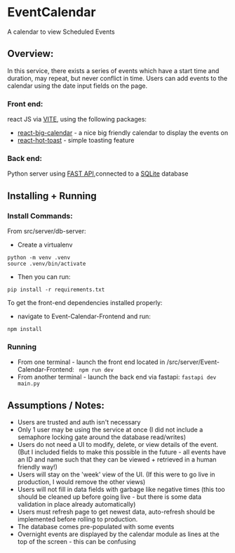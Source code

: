 # EventCalendar
 A calendar to view Scheduled Events

## Overview: 

In this service, there exists a series of events which have a start time and duration, may repeat, but never conflict in time.
Users can add events to the calendar using the date input fields on the page.

### Front end: 
react JS via [VITE](https://vite.dev/), using the following packages:
* [react-big-calendar](https://www.npmjs.com/package/react-big-calendar) - a nice big friendly calendar to display the events on 
* [react-hot-toast](https://react-hot-toast.com/) - simple toasting feature

### Back end: 
Python server using [FAST API](https://fastapi.tiangolo.com/),connected to a [SQLite](https://www.sqlite.org/index.html) database

## Installing + Running

### Install Commands:
From src/server/db-server:
* Create a virtualenv
```
python -m venv .venv
source .venv/bin/activate
```
* Then you can run:
```
pip install -r requirements.txt
```
To get the front-end dependencies installed properly:
* navigate to Event-Calendar-Frontend and run:
```
npm install
```

### Running
* From one terminal - launch the front end located in /src/server/Event-Calendar-Frontend:
`` npm run dev``
* From another terminal - launch the back end via fastapi:
``fastapi dev main.py``

## Assumptions / Notes:
* Users are trusted and auth isn't necessary
* Only 1 user may be using the service at once (I did not include a semaphore locking gate around the database read/writes)
* Users do not need a UI to modify, delete, or view details of the event. (But I included fields to make this possible in the future - all events have an ID and name such that they can be viewed + retrieved in a human friendly way!)
* Users will stay on the 'week' view of the UI. (If this were to go live in production, I would remove the other views)
* Users will not fill in data fields with garbage like negative times (this too should be cleaned up before going live - but there is some data validation in place already automatically)
* Users must refresh page to get newest data, auto-refresh should be implemented before rolling to production.
* The database comes pre-populated with some events
* Overnight events are displayed by the calendar module as lines at the top of the screen - this can be confusing

